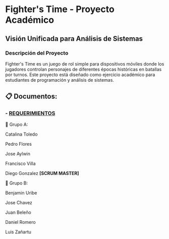 # Fighter's Time - Proyecto Académico
## Visión Unificada para Análisis de Sistemas

### Descripción del Proyecto
Fighter's Time es un juego de rol simple para dispositivos móviles donde los jugadores controlan personajes de diferentes épocas históricas en batallas por turnos. Este proyecto está diseñado como ejercicio académico para estudiantes de programación y análisis de sistemas.

## 📋 Documentos:

### - [REQUERIMIENTOS](docs/requirements/README.md)

📜 Grupo A:

Catalina Toledo

Pedro Flores 

Jose Aylwin

Francisco Villa

Diego Gonzalez **[SCRUM MASTER]**


📜 Grupo B:

Benjamin Uribe 

Jose Chavez 

Juan Beleño 

Daniel Romero 

Luis Zañartu
